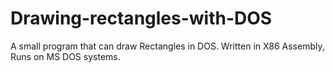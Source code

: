 # Drawing-rectangles-with-DOS
A small program that can draw Rectangles in DOS. Written in X86 Assembly, Runs on MS DOS systems.
